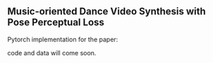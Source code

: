 ## Music-oriented Dance Video Synthesis with Pose Perceptual Loss

Pytorch implementation for the paper:

code and data will come soon.
